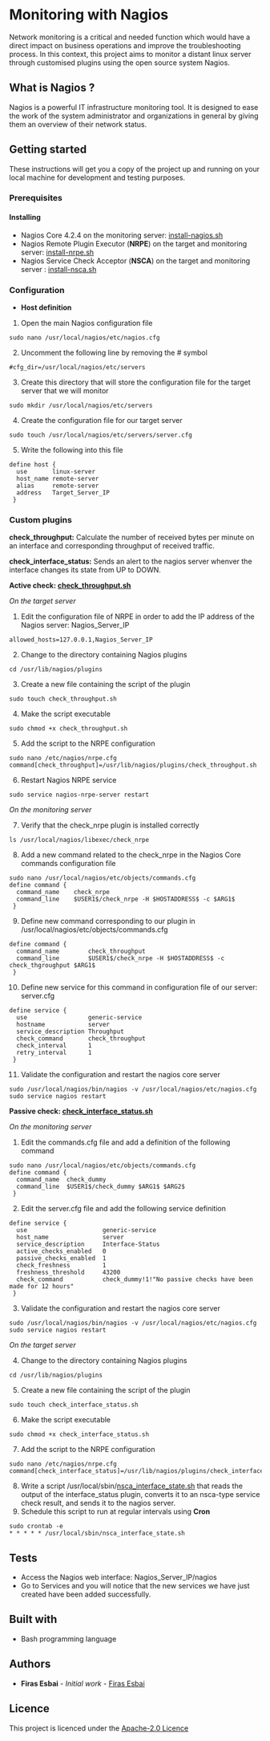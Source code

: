 # Monitoring with Nagios
Network monitoring is a critical and needed function which would have a direct impact on business operations and improve the troubleshooting process. In this context, this project aims to monitor a distant linux server through customised plugins using the open source system Nagios.  
## What is Nagios ?
Nagios is a powerful IT infrastructure monitoring tool. It is designed to ease the work of the system administrator and organizations in general by giving them an overview of their network status. 
## Getting started 
These instructions will get you a copy of the project up and running on your local machine for development and testing purposes.
### Prerequisites
#### Installing
* Nagios Core 4.2.4 on the monitoring server: [install-nagios.sh](https://github.com/firasesbai/Monitoring-Nagios/blob/master/installing/install-nagios.sh)
* Nagios Remote Plugin Executor (**NRPE**) on the target and monitoring server: [install-nrpe.sh](https://github.com/firasesbai/Monitoring-Nagios/blob/master/installing/install-nrpe.sh)
* Nagios Service Check Acceptor (**NSCA**) on the target and monitoring server : [install-nsca.sh](https://github.com/firasesbai/Monitoring-Nagios/blob/master/installing/install-nsca.sh)
### Configuration 
* **Host definition**
1. Open the main Nagios configuration file  
```
sudo nano /usr/local/nagios/etc/nagios.cfg
```
2. Uncomment the following line by removing the # symbol 
```
#cfg_dir=/usr/local/nagios/etc/servers
```
3. Create this directory that will store the configuration file for the target server that we will monitor 
```
sudo mkdir /usr/local/nagios/etc/servers
```
4. Create the configuration file for our target server 
```
sudo touch /usr/local/nagios/etc/servers/server.cfg
```
5. Write the following into this file 
```
define host {
  use       linux-server
  host_name remote-server
  alias     remote-server
  address   Target_Server_IP
 }
```
### Custom plugins

**check_throughput:** Calculate the number of received bytes per minute on an interface and corresponding throughput of received traffic.

**check_interface_status:** Sends an alert to the nagios server whenver the interface changes its state from UP to DOWN. 

**Active check: [check_throughput.sh](https://github.com/firasesbai/Monitoring-Nagios/blob/master/plugins/check_throughput.sh)**

*On the target server*

1. Edit the configuration file of NRPE in order to add the IP address of the Nagios server: Nagios_Server_IP
```
allowed_hosts=127.0.0.1,Nagios_Server_IP
```
2. Change to the directory containing Nagios plugins
```
cd /usr/lib/nagios/plugins
```
3. Create a new file containing the script of the plugin 
```
sudo touch check_throughput.sh
```
4. Make the script executable 
```
sudo chmod +x check_throughput.sh
```
5. Add the script to the NRPE configuration 
```
sudo nano /etc/nagios/nrpe.cfg
command[check_throughput]=/usr/lib/nagios/plugins/check_throughput.sh  
```
6. Restart Nagios NRPE service 
```
sudo service nagios-nrpe-server restart 
```
*On the monitoring server*

7. Verify that the check_nrpe plugin is installed correctly
```
ls /usr/local/nagios/libexec/check_nrpe
```
8. Add a new command related to the check_nrpe in the Nagios Core commands configuration file 
```
sudo nano /usr/local/nagios/etc/objects/commands.cfg
define command {
  command_name    check_nrpe
  command_line    $USER1$/check_nrpe -H $HOSTADDRESS$ -c $ARG1$
 }
```
9. Define new command corresponding to our plugin in /usr/local/nagios/etc/objects/commands.cfg
```
define command {
  command_name        check_throughput
  command_line        $USER1$/check_nrpe -H $HOSTADDRESS$ -c check_thgroughput $ARG1$ 
 }
```
10. Define new service for this command in configuration file of our server: server.cfg 
```
define service {
  use                 generic-service
  hostname            server
  service_description Throughput 
  check_command       check_throughput
  check_interval      1
  retry_interval      1
 }
```
11. Validate the configuration and restart the nagios core server 
```
sudo /usr/local/nagios/bin/nagios -v /usr/local/nagios/etc/nagios.cfg
sudo service nagios restart 
```
**Passive check: [check_interface_status.sh](https://github.com/firasesbai/Monitoring-Nagios/blob/master/plugins/check_interface_status.sh)**

*On the monitoring server* 

1. Edit the commands.cfg file and add a definition of the following command 
```
sudo nano /usr/local/nagios/etc/objects/commands.cfg
define command {
  command_name  check_dummy
  command_line  $USER1$/check_dummy $ARG1$ $ARG2$ 
 }
```
2. Edit the server.cfg file and add the following service definition 
```
define service {
  use                     generic-service
  host_name               server
  service_description     Interface-Status  
  active_checks_enabled   0
  passive_checks_enabled  1
  check_freshness         1
  freshness_threshold     43200
  check_command           check_dummy!1!"No passive checks have been made for 12 hours" 
 }
```
3. Validate the configuration and restart the nagios core server 
```
sudo /usr/local/nagios/bin/nagios -v /usr/local/nagios/etc/nagios.cfg
sudo service nagios restart 
```
*On the target server* 

4. Change to the directory containing Nagios plugins
```
cd /usr/lib/nagios/plugins
```
5. Create a new file containing the script of the plugin 
```
sudo touch check_interface_status.sh
```
6. Make the script executable 
```
sudo chmod +x check_interface_status.sh
```
7. Add the script to the NRPE configuration 
```
sudo nano /etc/nagios/nrpe.cfg
command[check_interface_status]=/usr/lib/nagios/plugins/check_interface_status.sh  
```
8. Write a script /usr/local/sbin/[nsca_interface_state.sh](https://github.com/firasesbai/Monitoring-Nagios/blob/master/plugins/nsca_interface_state.sh) that reads the output of the interface_status plugin, converts it to an nsca-type service check result, and sends it to the nagios server. 
9. Schedule this script to run at regular intervals using **Cron** 
```
sudo crontab -e 
* * * * * /usr/local/sbin/nsca_interface_state.sh
```
## Tests
* Access the Nagios web interface: Nagios_Server_IP/nagios
* Go to Services and you will notice that the new services we have just created have been added successfully. 

## Built with
* Bash programming language 

## Authors 
* **Firas Esbai** - *Initial work* - [Firas Esbai](https://github.com/firasesbai) 
## Licence 
This project is licenced under the [Apache-2.0 Licence](https://www.apache.org/licenses/LICENSE-2.0)  
